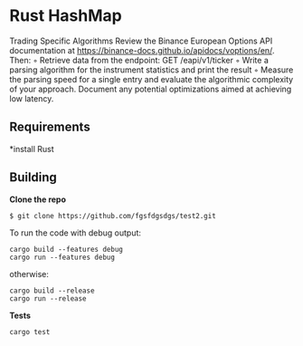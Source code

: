 # Rust HashMap

Trading Specific Algorithms
Review the Binance European Options API documentation at
https://binance-docs.github.io/apidocs/voptions/en/.
Then:
◦ Retrieve data from the endpoint:
GET /eapi/v1/ticker
◦ Write a parsing algorithm for the instrument statistics and print the result
◦ Measure the parsing speed for a single entry and evaluate the algorithmic complexity
of your approach. Document any potential optimizations aimed at achieving low
latency.

## Requirements

*install Rust

## Building

**Clone the repo**

```$ git clone https://github.com/fgsfdgsdgs/test2.git```

To run the code with debug output:
```
cargo build --features debug
cargo run --features debug
```
otherwise:
```
cargo build --release
cargo run --release
```


**Tests**
```
cargo test
```


